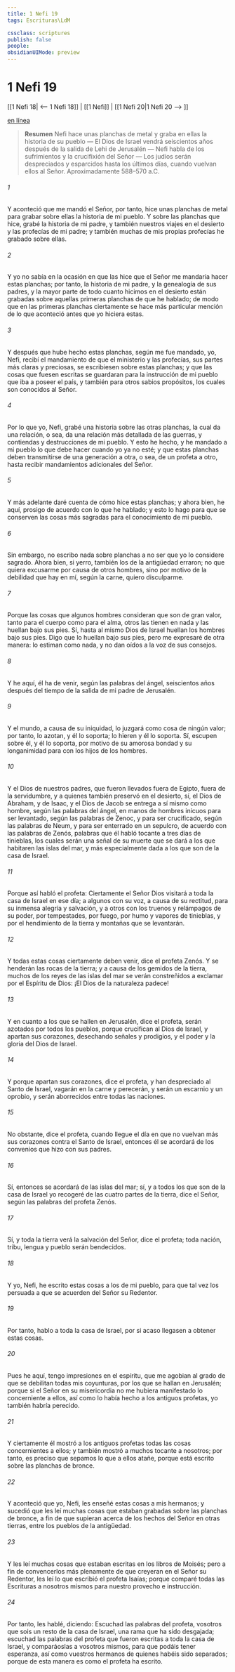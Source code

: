```yaml
---
title: 1 Nefi 19
tags: Escrituras\LdM

cssclass: scriptures
publish: false
people:
obsidianUIMode: preview
---
```


# 1 Nefi 19
[[1 Nefi 18| <-- 1 Nefi 18]] | [[1 Nefi]] | [[1 Nefi 20|1 Nefi 20 --> ]]

[en línea](https://churchofjesuschrist.org/study/scriptures/bofm/1-ne/19?lang=spa)

> __Resumen__
Nefi hace unas planchas de metal y graba en ellas la historia de su pueblo — El Dios de Israel vendrá seiscientos años después de la salida de Lehi de Jerusalén — Nefi habla de los sufrimientos y la crucifixión del Señor — Los judíos serán despreciados y esparcidos hasta los últimos días, cuando vuelvan ellos al Señor. Aproximadamente 588–570 a.C.

###### 1 
Y aconteció que me mandó el Señor, por tanto, hice unas planchas de metal para grabar sobre ellas la historia de mi pueblo. Y sobre las planchas que hice, grabé la historia de mi padre, y también nuestros viajes en el desierto y las profecías de mi padre; y también muchas de mis propias profecías he grabado sobre ellas.

###### 2 
Y yo no sabía en la ocasión en que las hice que el Señor me mandaría hacer estas planchas; por tanto, la historia de mi padre, y la genealogía de sus padres, y la mayor parte de todo cuanto hicimos en el desierto están grabadas sobre aquellas primeras planchas de que he hablado; de modo que en las primeras planchas ciertamente se hace más particular mención de lo que aconteció antes que yo hiciera estas.

###### 3 
Y después que hube hecho estas planchas, según me fue mandado, yo, Nefi, recibí el mandamiento de que el ministerio y las profecías, sus partes más claras y preciosas, se escribiesen sobre estas planchas; y que las cosas que fuesen escritas se guardaran para la instrucción de mi pueblo que iba a poseer el país, y también para otros sabios propósitos, los cuales son conocidos al Señor.

###### 4 
Por lo que yo, Nefi, grabé una historia sobre las otras planchas, la cual da una relación, o sea, da una relación más detallada de las guerras, y contiendas y destrucciones de mi pueblo. Y esto he hecho, y he mandado a mi pueblo lo que debe hacer cuando yo ya no esté; y que estas planchas deben transmitirse de una generación a otra, o sea, de un profeta a otro, hasta recibir mandamientos adicionales del Señor.

###### 5 
Y más adelante daré cuenta de cómo hice estas planchas; y ahora bien, he aquí, prosigo de acuerdo con lo que he hablado; y esto lo hago para que se conserven las cosas más sagradas para el conocimiento de mi pueblo.

###### 6 
Sin embargo, no escribo nada sobre planchas a no ser que yo lo considere sagrado. Ahora bien, si yerro, también los de la antigüedad erraron; no que quiera excusarme por causa de otros hombres, sino por motivo de la debilidad que hay en mí, según la carne, quiero disculparme.

###### 7 
Porque las cosas que algunos hombres consideran que son de gran valor, tanto para el cuerpo como para el alma, otros las tienen en nada y las huellan bajo sus pies. Sí, hasta al mismo Dios de Israel huellan los hombres bajo sus pies. Digo que lo huellan bajo sus pies, pero me expresaré de otra manera: lo estiman como nada, y no dan oídos a la voz de sus consejos.

###### 8 
Y he aquí, él ha de venir, según las palabras del ángel, seiscientos años después del tiempo de la salida de mi padre de Jerusalén.

###### 9 
Y el mundo, a causa de su iniquidad, lo juzgará como cosa de ningún valor; por tanto, lo azotan, y él lo soporta; lo hieren y él lo soporta. Sí, escupen sobre él, y él lo soporta, por motivo de su amorosa bondad y su longanimidad para con los hijos de los hombres.

###### 10 
Y el Dios de nuestros padres, que fueron llevados fuera de Egipto, fuera de la servidumbre, y a quienes también preservó en el desierto, sí, el Dios de Abraham, y de Isaac, y el Dios de Jacob se entrega a sí mismo como hombre, según las palabras del ángel, en manos de hombres inicuos para ser levantado, según las palabras de Zenoc, y para ser crucificado, según las palabras de Neum, y para ser enterrado en un sepulcro, de acuerdo con las palabras de Zenós, palabras que él habló tocante a tres días de tinieblas, los cuales serán una señal de su muerte que se dará a los que habitaren las islas del mar, y más especialmente dada a los que son de la casa de Israel.

###### 11 
Porque así habló el profeta: Ciertamente el Señor Dios visitará a toda la casa de Israel en ese día; a algunos con su voz, a causa de su rectitud, para su inmensa alegría y salvación, y a otros con los truenos y relámpagos de su poder, por tempestades, por fuego, por humo y vapores de tinieblas, y por el hendimiento de la tierra y montañas que se levantarán.

###### 12 
Y todas estas cosas ciertamente deben venir, dice el profeta Zenós. Y se henderán las rocas de la tierra; y a causa de los gemidos de la tierra, muchos de los reyes de las islas del mar se verán constreñidos a exclamar por el Espíritu de Dios: ¡El Dios de la naturaleza padece!

###### 13 
Y en cuanto a los que se hallen en Jerusalén, dice el profeta, serán azotados por todos los pueblos, porque crucifican al Dios de Israel, y apartan sus corazones, desechando señales y prodigios, y el poder y la gloria del Dios de Israel.

###### 14 
Y porque apartan sus corazones, dice el profeta, y han despreciado al Santo de Israel, vagarán en la carne y perecerán, y serán un escarnio y un oprobio, y serán aborrecidos entre todas las naciones.

###### 15 
No obstante, dice el profeta, cuando llegue el día en que no vuelvan más sus corazones contra el Santo de Israel, entonces él se acordará de los convenios que hizo con sus padres.

###### 16 
Sí, entonces se acordará de las islas del mar; sí, y a todos los que son de la casa de Israel yo recogeré de las cuatro partes de la tierra, dice el Señor, según las palabras del profeta Zenós.

###### 17 
Sí, y toda la tierra verá la salvación del Señor, dice el profeta; toda nación, tribu, lengua y pueblo serán bendecidos.

###### 18 
Y yo, Nefi, he escrito estas cosas a los de mi pueblo, para que tal vez los persuada a que se acuerden del Señor su Redentor.

###### 19 
Por tanto, hablo a toda la casa de Israel, por si acaso llegasen a obtener estas cosas.

###### 20 
Pues he aquí, tengo impresiones en el espíritu, que me agobian al grado de que se debilitan todas mis coyunturas, por los que se hallan en Jerusalén; porque si el Señor en su misericordia no me hubiera manifestado lo concerniente a ellos, así como lo había hecho a los antiguos profetas, yo también habría perecido.

###### 21 
Y ciertamente él mostró a los antiguos profetas todas las cosas concernientes a ellos; y también mostró a muchos tocante a nosotros; por tanto, es preciso que sepamos lo que a ellos atañe, porque está escrito sobre las planchas de bronce.

###### 22 
Y aconteció que yo, Nefi, les enseñé estas cosas a mis hermanos; y sucedió que les leí muchas cosas que estaban grabadas sobre las planchas de bronce, a fin de que supieran acerca de los hechos del Señor en otras tierras, entre los pueblos de la antigüedad.

###### 23 
Y les leí muchas cosas que estaban escritas en los libros de Moisés; pero a fin de convencerlos más plenamente de que creyeran en el Señor su Redentor, les leí lo que escribió el profeta Isaías; porque comparé todas las Escrituras a nosotros mismos para nuestro provecho e instrucción.

###### 24 
Por tanto, les hablé, diciendo: Escuchad las palabras del profeta, vosotros que sois un resto de la casa de Israel, una rama que ha sido desgajada; escuchad las palabras del profeta que fueron escritas a toda la casa de Israel, y comparáoslas a vosotros mismos, para que podáis tener esperanza, así como vuestros hermanos de quienes habéis sido separados; porque de esta manera es como el profeta ha escrito.

